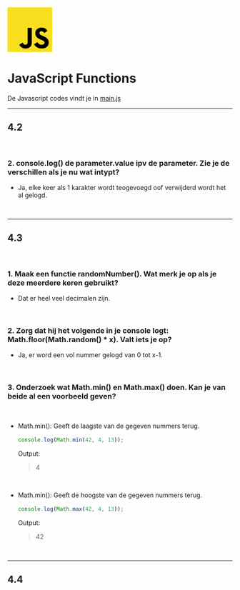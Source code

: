 <img src="../../images/javascript_logo.png" alt="Sass logo" height="100" >

<br>

# JavaScript Functions
De Javascript codes vindt je in [main.js](./main.js)
<hr>

## 4.2
<br>

### 2. console.log() de parameter.value ipv de parameter. Zie je de verschillen als je nu wat intypt?

- Ja, elke keer als 1 karakter wordt teogevoegd oof verwijderd wordt het al gelogd.

<br><hr>

## 4.3
<br>

### 1. Maak een functie randomNumber(). Wat merk je op als je deze meerdere keren gebruikt?

- Dat er heel veel decimalen zijn.

<br>

### 2. Zorg dat hij het volgende in je console logt: Math.floor(Math.random() * x). Valt iets je op?

- Ja, er word een vol nummer gelogd van 0 tot x-1.

<br>

### 3. Onderzoek wat Math.min() en Math.max() doen. Kan je van beide al een voorbeeld geven?
<br>

- Math.min(): Geeft de laagste van de gegeven nummers terug.

    ```js
    console.log(Math.min(42, 4, 13));
    ```
    Output:
    > 4
    <br>

- Math.min(): Geeft de hoogste van de gegeven nummers terug.

    ```js
    console.log(Math.max(42, 4, 13));
    ```
    Output:
    > 42

<br><hr>

## 4.4

